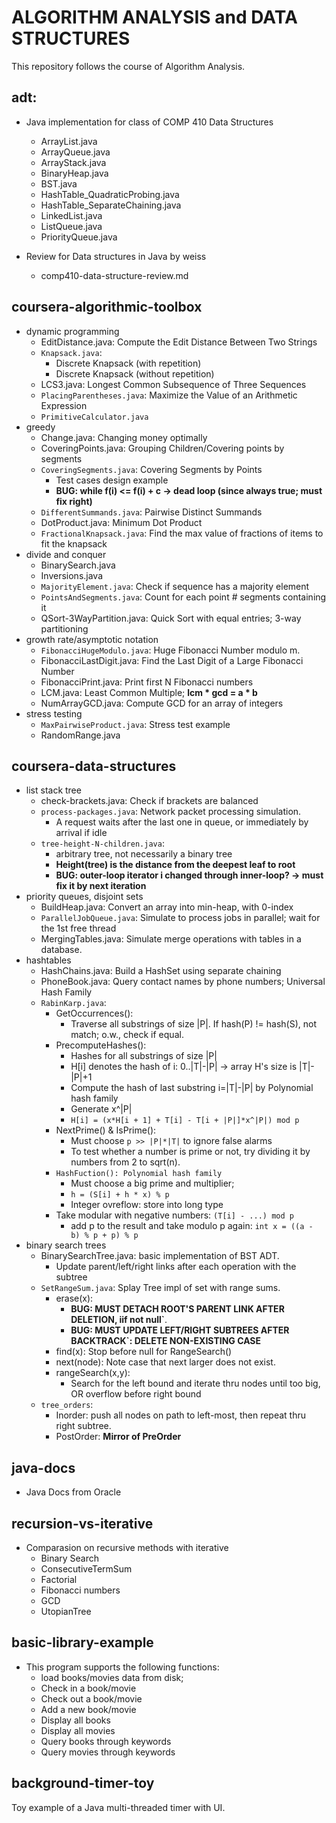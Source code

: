 
# ALGORITHM ANALYSIS and DATA STRUCTURES
This repository follows the course of Algorithm Analysis.

## adt: 
+ Java implementation for class of COMP 410 Data Structures
  - ArrayList.java
  - ArrayQueue.java
  - ArrayStack.java
  - BinaryHeap.java
  - BST.java
  - HashTable_QuadraticProbing.java
  - HashTable_SeparateChaining.java
  - LinkedList.java
  - ListQueue.java
  - PriorityQueue.java

+ Review for Data structures in Java by weiss
  - comp410-data-structure-review.md

## coursera-algorithmic-toolbox
+ dynamic programming
  - EditDistance.java: Compute the Edit Distance Between Two Strings
  - `Knapsack.java`:
    - Discrete Knapsack (with repetition)
    - Discrete Knapsack (without repetition)
  - LCS3.java: Longest Common Subsequence of Three Sequences
  - `PlacingParentheses.java`: Maximize the Value of an Arithmetic Expression
  - `PrimitiveCalculator.java`
+ greedy
  - Change.java: Changing money optimally
  - CoveringPoints.java: Grouping Children/Covering points by segments
  - `CoveringSegments.java`: Covering Segments by Points
    - Test cases design example
    - **BUG: while f(i) <= f(i) + c -> dead loop (since always true; must fix right)**
  - `DifferentSummands.java`: Pairwise Distinct Summands
  - DotProduct.java: Minimum Dot Product
  - `FractionalKnapsack.java`: Find the max value of fractions of items to fit the knapsack
+ divide and conquer
  - BinarySearch.java
  - Inversions.java
  - `MajorityElement.java`: Check if sequence has a majority element
  - `PointsAndSegments.java`: Count for each point # segments containing it
  - QSort-3WayPartition.java: Quick Sort with equal entries; 3-way partitioning
+ growth rate/asymptotic notation
  - `FibonacciHugeModulo.java`: Huge Fibonacci Number modulo m.
  - FibonacciLastDigit.java: Find the Last Digit of a Large Fibonacci Number
  - FibonacciPrint.java: Print first N Fibonacci numbers
  - LCM.java: Least Common Multiple; **lcm * gcd = a * b**
  - NumArrayGCD.java: Compute GCD for an array of integers
+ stress testing
  - `MaxPairwiseProduct.java`: Stress test example
  - RandomRange.java

## coursera-data-structures
+ list stack tree
  - check-brackets.java: Check if brackets are balanced
  - `process-packages.java`: Network packet processing simulation.
    - A request waits after the last one in queue, or immediately by arrival if idle
  - `tree-height-N-children.java`:
    - arbitrary tree, not necessarily a binary tree
    - **Height(tree) is the distance from the deepest leaf to root**
    - **BUG: outer-loop iterator i changed through inner-loop? -> must fix it by next iteration**
+ priority queues, disjoint sets
  - BuildHeap.java: Convert an array into min-heap, with 0-index
  - `ParallelJobQueue.java`: Simulate to process jobs in parallel; wait for the 1st free thread
  - MergingTables.java: Simulate merge operations with tables in a database.
+ hashtables
  - HashChains.java: Build a HashSet using separate chaining
  - PhoneBook.java: Query contact names by phone numbers; Universal Hash Family
  - `RabinKarp.java`:
    - GetOccurrences():
      - Traverse all substrings of size |P|. If hash(P) != hash(S), not match; o.w., check if equal.
    - PrecomputeHashes():
      - Hashes for all substrings of size |P|
      - H[i] denotes the hash of i: 0..|T|-|P| -> array H's size is |T|-|P|+1
      - Compute the hash of last substring i=|T|-|P| by Polynomial hash family
      - Generate x^|P|
      - `H[i] = (x*H[i + 1] + T[i] - T[i + |P|]*x^|P|) mod p`
    - NextPrime() & IsPrime():
      - Must choose `p >> |P|*|T|` to ignore false alarms
      - To test whether a number is prime or not, try dividing it by numbers from 2 to sqrt(n).
    - `HashFuction(): Polynomial hash family`
      - Must choose a big prime and multiplier;
      - `h = (S[i] + h * x) % p`
      - Integer ovreflow: store into long type
    - Take modular with negative numbers: `(T[i] - ...) mod p`
      - add p to the result and take modulo p again: `int x = ((a - b) % p + p) % p`
+ binary search trees
  - BinarySearchTree.java: basic implementation of BST ADT.
    - Update parent/left/right links after each operation with the subtree
  - `SetRangeSum.java`: Splay Tree impl of set with range sums.
    - erase(x):
      - **BUG: MUST DETACH ROOT'S PARENT LINK AFTER DELETION, iif not null`**.
      - **BUG: MUST UPDATE LEFT/RIGHT SUBTREES AFTER BACKTRACK`: DELETE NON-EXISTING CASE**
    - find(x): Stop before null for RangeSearch()
    - next(node): Note case that next larger does not exist.
    - rangeSearch(x,y):
      - Search for the left bound and iterate thru nodes until too big, OR overflow before right bound
  - `tree_orders`:
    - Inorder: push all nodes on path to left-most, then repeat thru right subtree.
    - PostOrder: **Mirror of PreOrder**

## java-docs
+ Java Docs from Oracle

## recursion-vs-iterative
+ Comparasion on recursive methods with iterative
  - Binary Search
  - ConsecutiveTermSum
  - Factorial
  - Fibonacci numbers
  - GCD
  - UtopianTree

## basic-library-example
+ This program supports the following functions:
  - load books/movies data from disk;
  - Check in a book/movie
  - Check out a book/movie
  - Add a new book/movie
  - Display all books
  - Display all movies
  - Query books through keywords
  - Query movies through keywords

## background-timer-toy
Toy example of a Java multi-threaded timer with UI.
